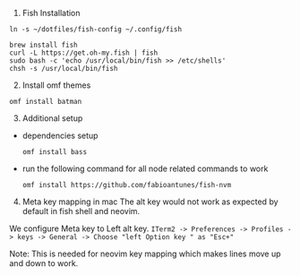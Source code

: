 1. Fish Installation

```
ln -s ~/dotfiles/fish-config ~/.config/fish

brew install fish  
curl -L https://get.oh-my.fish | fish
sudo bash -c 'echo /usr/local/bin/fish >> /etc/shells'
chsh -s /usr/local/bin/fish

```

2. Install omf themes
```
omf install batman
```

3. Additional setup

 - dependencies setup
   ```
   omf install bass
   ```
 - run the following command for all node related commands to work
   ```
   omf install https://github.com/fabioantunes/fish-nvm
   ```


4. Meta key mapping in mac
The alt key would not work as expected by default in fish shell and neovim.

We configure Meta key to Left alt key.
`ITerm2 -> Preferences -> Profiles -> keys -> General -> Choose "left Option key " as "Esc+"`

Note: This is needed for neovim key mapping which makes lines move up and down to work.


